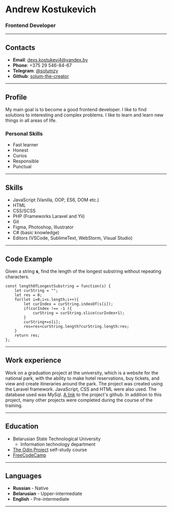 # Andrew Kostukevich
### Frontend Developer
***
## Contacts
* **Email**: dexs.kostukevi4@yandex.by
* **Phone**: +375 29 546-84-67
* **Telegram**: [@solumzy](https://t.me/solumzy)
* **Github**: [solum-the-creator](https://github.com/solum-the-creator)

***
## Profile
My main goal is to become a good frontend developer. I like to find solutions to interesting and complex problems. I like to learn and learn new things in all areas of life.
### Personal Skills
* Fast learner
* Honest
* Curios
* Responsible
* Punctual
***
## Skills
* JavaScript (Vanilla, OOP, ES6, DOM etc.)
* HTML
* CSS/SCSS
* PHP (Frameworks Laravel and Yii)
* Git
* Figma, Photoshop, Illustrator
* C# (basic knowledge)
* Editors (VSCode, SublimeText, WebStorm, Visual Studio)

***
## Code Example
Given a string **s**, find the length of the longest substring without repeating characters.
```
const lengthOfLongestSubstring = function(s) {
    let curString = "";
    let res = 0;
    for(let i=0;i<s.length;i++){
        let curIndex = curString.indexOf(s[i]);
        if(curIndex !== -1 ){
            curString = curString.slice(curIndex+1);
        }
        curString+=s[i];
        res=res<curString.length?curString.length:res;
    }
    return res;
};
```
***
## Work experience
Work on a graduation project at the university, which is a website for the national park, with the ability to make hotel reservations, buy tickets, and view and create itineraries around the park. The project was created using the Laravel framework. JavaScript, CSS and HTML were also used. The database used was MySql. [A link](https://github.com/solum-the-creator/Travel-Website-laravel) to the project's github.
In addition to this project, many other projects were completed during the course of the training.
***
## Education
* Belarusian State Technological University
  + Information technology department
* [The Odin Project](https://www.theodinproject.com) self-study course
* [FreeCodeCamp](https://www.freecodecamp.org/)
***
## Languages
* **Russian** - Native
* **Belarusian** - Upper-intermediate
* **English** - Pre-intermediate
***
